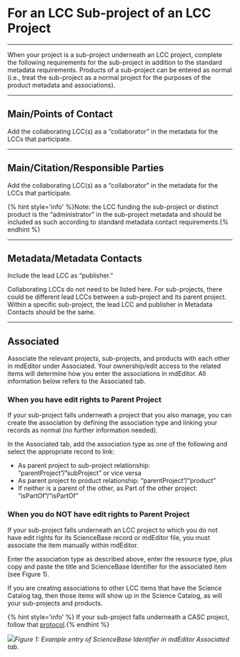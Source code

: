 # For an LCC Sub-project of an LCC Project

---

When your project is a sub-project underneath an LCC project, complete the following requirements for the sub-project in addition to the standard metadata requirements. Products of a sub-project can be entered as normal \(i.e., treat the sub-project as a normal project for the purposes of the product metadata and associations\).

---

## Main/Points of Contact

Add the collaborating LCC\(s\) as a “collaborator” in the metadata for the LCCs that participate.

---

## Main/Citation/Responsible Parties

Add the collaborating LCC\(s\) as a “collaborator” in the metadata for the LCCs that participate.

{% hint style='info' %}Note: the LCC funding the sub-project or distinct product is the “administrator” in the sub-project metadata and should be included as such according to standard metadata contact requirements.{% endhint %}

---

## Metadata/Metadata Contacts

Include the lead LCC as “publisher.”

Collaborating LCCs do not need to be listed here. For sub-projects, there could be different lead LCCs between a sub-project and its parent project. Within a specific sub-project, the lead LCC and publisher in Metadata Contacts should be the same.

---

## Associated

Associate the relevant projects, sub-projects, and products with each other in mdEditor under Associated. Your ownership/edit access to the related items will determine how you enter the associations in mdEditor. All information below refers to the Associated tab.

### When you have edit rights to Parent Project

If your sub-project falls underneath a project that you also manage, you can create the association by defining the association type and linking your records as normal \(no further information needed\).

In the Associated tab, add the association type as one of the following and select the appropriate record to link:

* As parent project to sub-project relationship: “parentProject”/”subProject” or vice versa
* As parent project to product relationship: “parentProject”/“product”
* If neither is a parent of the other, as Part of the other project: “isPartOf”/“isPartOf”

### When you do NOT have edit rights to Parent Project

If your sub-project falls underneath an LCC project to which you do not have edit rights for its ScienceBase record or mdEditor file, you must associate the item manually within mdEditor.

Enter the association type as described above, enter the resource type, plus copy and paste the title and ScienceBase Identifier for the associated item \(see Figure 1\).

If you are creating associations to other LCC items that have the Science Catalog tag, then those items will show up in the Science Catalog, as will your sub-projects and products.

{% hint style='info' %} If your sub-project falls underneath a CASC project, follow that [protocol](/multi-lcc-and-co-funded-projects/sub-project-protocol/of-casc-project.md).{% endhint %}

![](https://lh6.googleusercontent.com/QmZ7tg3tPDdE7mHKKMQtSF3gb85n89q7r5QckLwhgM8R7wz5cQECif1kJtm6TwkWUDnk7Zvs8Z3ykTYoZXedqDYUEePpzzvAhxfHi5lJr0kuMeUlxzvy68DWzyc-H2S-0vlde2WV)_Figure 1: Example entry of ScienceBase Identifier in mdEditor Associated tab._

